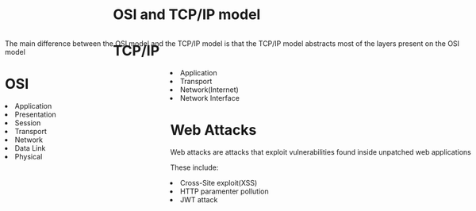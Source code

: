 # OSI and TCP/IP model

<list style="position:absolute;left:10px;">
 <p>The main difference between the OSI model and the TCP/IP model is that the TCP/IP model abstracts most of the layers present on the OSI model</p>
 <h1>OSI</h1>
 <li>Application</li>
 <li>Presentation</li>
 <li>Session</li>
 <li>Transport</li>
 <li>Network</li>
 <li>Data Link</li>
 <li>Physical</li>
</list>
 <h1>TCP/IP</h1>
<list style="position:absolute;right:10px;">
 <li>Application</li>
 <li>Transport</li>
 <li>Network(Internet)</li>
 <li>Network Interface</li>
 <h1>Web Attacks</h1>
 <p>Web attacks are attacks that exploit vulnerabilities found inside unpatched web applications</p>
 <p>These include:</p>
 <list>
  <li>Cross-Site exploit(XSS)</li>
  <li>HTTP paramenter pollution</li>
  <li>JWT attack</li>
 </list>
</list>
